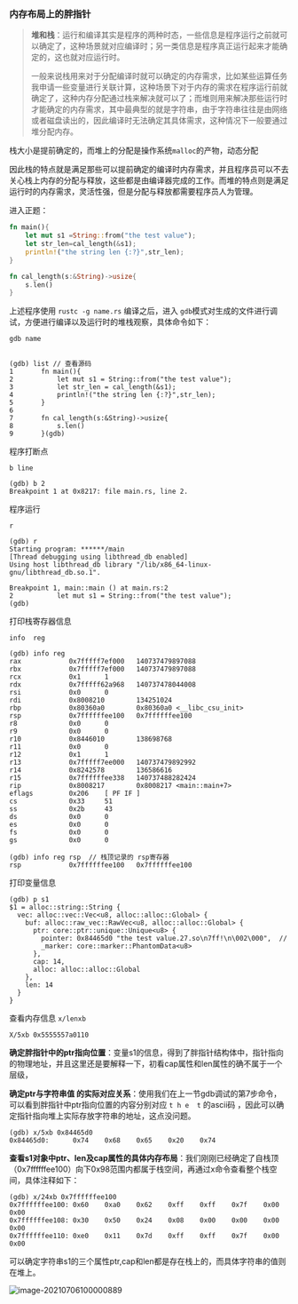 ### 内存布局上的胖指针

>  **堆和栈**：运行和编译其实是程序的两种时态，一些信息是程序运行之前就可以确定了，这种场景就对应编译时；另一类信息是程序真正运行起来才能确定的，这也就对应运行时。
>
> ​       一般来说栈用来对于分配编译时就可以确定的内存需求，比如某些运算任务我申请一些变量进行关联计算，这种场景下对于内存的需求在程序运行前就确定了，这种内存分配通过栈来解决就可以了；而堆则用来解决那些运行时才能确定的内存需求，其中最典型的就是字符串，由于字符串往往是由网络或者磁盘读出的，因此编译时无法确定其具体需求，这种情况下一般要通过堆分配内存。

栈大小是提前确定的，而堆上的分配是操作系统`malloc`的产物，动态分配

因此栈的特点就是满足那些可以提前确定的编译时内存需求，并且程序员可以不去关心栈上内存的分配与释放，这些都是由编译器完成的工作。而堆的特点则是满足运行时的内存需求，灵活性强，但是分配与释放都需要程序员人为管理。

进入正题：

```rust
fn main(){
	let mut s1 =String::from("the test value");
	let str_len=cal_length(&s1);
	println!("the string len {:?}",str_len);
}

fn cal_length(s:&String)->usize{
	s.len()
}
```

上述程序使用 `rustc -g name.rs` 编译之后，进入 `gdb`模式对生成的文件进行调试，方便进行编译以及运行时的堆栈观察，具体命令如下：

```shell
gdb name


(gdb) list // 查看源码
1       fn main(){
2           let mut s1 = String::from("the test value");
3           let str_len = cal_length(&s1);
4           println!("the string len {:?}",str_len);
5       }
6
7       fn cal_length(s:&String)->usize{
8           s.len()
9       }(gdb)

```



程序打断点

```shell
b line 

(gdb) b 2
Breakpoint 1 at 0x8217: file main.rs, line 2.

```

程序运行

```shell
r

(gdb) r
Starting program: ******/main
[Thread debugging using libthread_db enabled]
Using host libthread_db library "/lib/x86_64-linux-gnu/libthread_db.so.1".

Breakpoint 1, main::main () at main.rs:2
2           let mut s1 = String::from("the test value");
(gdb)

```

打印栈寄存器信息

```shell
info  reg  

(gdb) info reg
rax            0x7fffff7ef000   140737479897088
rbx            0x7fffff7ef000   140737479897088
rcx            0x1      1
rdx            0x7fffff62a968   140737478044008
rsi            0x0      0
rdi            0x8008210        134251024
rbp            0x80360a0        0x80360a0 <__libc_csu_init>
rsp            0x7ffffffee100   0x7ffffffee100
r8             0x0      0
r9             0x0      0
r10            0x8446010        138698768
r11            0x0      0
r12            0x1      1
r13            0x7fffff7ee000   140737479892992
r14            0x8242578        136586616
r15            0x7ffffffee338   140737488282424
rip            0x8008217        0x8008217 <main::main+7>
eflags         0x206    [ PF IF ]
cs             0x33     51
ss             0x2b     43
ds             0x0      0
es             0x0      0
fs             0x0      0
gs             0x0      0

(gdb) info reg rsp  // 栈顶记录的 rsp寄存器
rsp            0x7ffffffee100   0x7ffffffee100

```

打印变量信息

```shell
(gdb) p s1
$1 = alloc::string::String {
  vec: alloc::vec::Vec<u8, alloc::alloc::Global> {
    buf: alloc::raw_vec::RawVec<u8, alloc::alloc::Global> {
      ptr: core::ptr::unique::Unique<u8> {
        pointer: 0x84465d0 "the test value.27.so\n7ff!\n\002\000",  // 
        _marker: core::marker::PhantomData<u8>
      },
      cap: 14,
      alloc: alloc::alloc::Global
    },
    len: 14
  }
}
```

查看内存信息 `x/lenxb `

```
X/5xb 0x5555557a0110
```

 **确定胖指针中的ptr指向位置**：变量s1的信息，得到了胖指针结构体中，指针指向的物理地址，并且这里还是要解释一下，初看cap属性和len属性的确不属于一个层级，

**确定ptr与字符串值 的实际对应关系**：使用我们在上一节gdb调试的第7步命令，可以看到胖指针中ptr指向位置的内容分别对应 `t h e  t` 的ascii码 ，因此可以确定指针指向堆上实际存放字符串的地址，这点没问题。

```shell
(gdb) x/5xb 0x84465d0
0x84465d0:      0x74    0x68    0x65    0x20    0x74
```

**查看s1对象中ptr、len及cap属性的具体内存布局**：我们刚刚已经确定了自栈顶（0x7ffffffee100）向下0x98范围内都属于栈空间，再通过x命令查看整个栈空间，具体注释如下：

```shell
(gdb) x/24xb 0x7ffffffee100
0x7ffffffee100: 0x60    0xa0    0x62    0xff    0xff    0x7f    0x00    0x00
0x7ffffffee108: 0x30    0x50    0x24    0x08    0x00    0x00    0x00    0x00
0x7ffffffee110: 0xe0    0x11    0x7d    0xff    0xff    0x7f    0x00    0x00
```

可以确定字符串s1的三个属性ptr,cap和len都是存在栈上的，而具体字符串的值则在堆上。

![image-20210706100000889](C:\Users\35730\AppData\Roaming\Typora\typora-user-images\image-20210706100000889.png)

